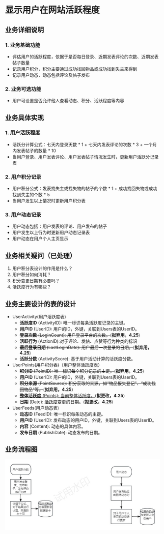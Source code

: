 # 显示用户在网站活跃程度
## 业务详细说明
### 1. 业务基础功能
- 评估用户的活跃程度，依据于是否每日登录、近期发表评论的次数、近期发表帖子数量
- 记录用户积分，积分主要通过成功找回物品或成功找到失主来得到
- 记录用户动态，动态包括评论及帖子发布
### 2. 业务可选功能
- 用户可设置是否允许他人查看动态、积分、活跃程度等内容
## 业务具体实现
### 1. 用户活跃程度
- 活跃分计算公式：七天内登录天数 * 1 + 七天内发表评论的次数 * 3 + 一个月内发表帖子的数量 * 10
- 当用户登录、用户发表评论、用户发表帖子情况发生时，更新用户活跃分记录表
### 2. 用户积分记录
- 用户积分公式：发表找失主或找失物的帖子的个数 * 1 + 成功找回失物或成功找到失主的个数 * 5
- 当用户发生以上情况时更新用户积分表
### 3. 用户动态记录
- 用户动态包括：用户发表的评论、用户发布的帖子
- 用户发生以上行为时更新用户动态记录表
- 用户动态在用户个人主页显示
## 业务相关疑问（已处理）
1. 用户积分表设计的作用是什么？
2. 用户积分如何消耗？
3. 积分变更日期有必要吗？
4. 活跃度行为有哪些？
## 业务主要设计的表的设计
- UserActivity(用户活跃度表)
    - **活跃度ID** (ActivityID): 唯一标识每条活跃度记录的主键。
    - **用户ID** (UserID): 用户的ID，外键，关联到Users表的UserID。
    - ~~**登录次数** (LoginCount): 用户登录平台的次数。~~(**拟弃用，4.25**)
    - **活跃行为** (ActionID):对于评论、发帖、点赞等行为种类的标识
    - ~~**最后登录日期** (LastLoginDate): 用户最后一次登录的日期。~~(**拟弃用，4.25**)
    - **活跃分数** (ActivityScore): 基于用户活动计算的活跃度分数。
- UserPoints~~(用户积分表)~~（用户整体活跃度表）
    - ~~**积分ID** (PointID): 唯一标识每个积分记录的主键。~~(**拟弃用，4.25**)
    - **用户ID** (UserID): 用户的ID，外键，关联到Users表的UserID。
    - ~~**积分来源** (PointSource): 积分获取的来源，如“物品报失登记”、“成功找回物品”等。~~(**拟弃用，4.25**)
    - <u>**整体活跃度** (Points): 当前整体活跃度。</u>(**拟更改，4.25**)
    - **日期** (Date): <u>活跃度</u>变更的日期。(**拟更改，4.25**)
- UserFeeds(用户动态表)
   - **动态ID** (FeedID): 唯一标识每条动态的主键。
   - **用户ID** (UserID): 发布动态的用户ID，外键，关联到Users表的UserID。
   - **内容** (Content): 动态的具体内容。
   - **发布日期** (PublishDate): 动态发布的日期。
## 业务流程图
![流程图](Resource/显示用户活跃度流程图.jpg)